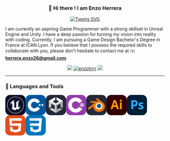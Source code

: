 <p align="center">
  <h3 align="center">👋 Hi there ! I am Enzo Herrera</h3>
</p>

<p align="center">
  <a href="https://git.io/typing-svg"><img src="https://readme-typing-svg.demolab.com?font=Fira+Code&pause=1000&center=true&width=435&lines=Aspiring+Game+Programmer" alt="Typing SVG" /></a>
</p>

I am currently an aspiring Game Programmer with a strong skillset in Unreal Engine and Unity. I have a deep passion for turning my vision into reality with coding. Currently, I am pursuing a Game Design Bachelor's Degree in France at ICAN Lyon. If you believe that I possess the required skills to collaborate with you, please don't hesitate to contact me at ✉️ **herrera.enzo26@gmail.com**.

<p align="center">
  <a href="mailto:herrera.enzo26@gmail.com" target="_blank">
    <img src="https://img.shields.io/badge/Gmail-D14836?style=for-the-badge&logo=gmail&logoColor=white"/></a>
  <a href="https://www.linkedin.com/in/enzo-herrera-851036274/" target="_blank">
    <img src="https://img.shields.io/badge/LinkedIn-0077B5?style=for-the-badge&logo=linkedin&logoColor=white" alt="enzohrrr"/></a>
  <a href="https://github.com/enzohrrr/enzohrrr.github.io.git" target="_blank">
    <img src="https://img.shields.io/badge/Portfolio-%23000000.svg?style=for-the-badge&logo=GoogleChrome&logoColor=white"/></a>
</p>

---

### 🧰 Languages and Tools

<a href="https://unrealengine.com/" target="_blank" rel="noreferrer"> <img align="left" alt="UnrealEngine" width="64" height="64" src="https://github.com/tandpfun/skill-icons/blob/main/icons/UnrealEngine.svg" /> </a>
<a href="https://www.youtube.com/watch?v=uOiccQx20d8" target="_blank" rel="noreferrer"> <img align="left" alt="CPP" width="64" height="64" src="https://github.com/tandpfun/skill-icons/blob/main/icons/CPP.svg" /> </a>
<a href="https://unity.com/" target="_blank" rel="noreferrer"> <img align="left" alt="Unity" width="64" height="64" src="https://github.com/tandpfun/skill-icons/blob/main/icons/Unity-Dark.svg" /> </a>
<a href="https://www.youtube.com/watch?v=sCtixpIWBto&ab_channel=Rousseau" target="_blank" rel="noreferrer"> <img align="left" alt="CS" width="64" height="64" src="https://github.com/tandpfun/skill-icons/blob/main/icons/CS.svg" /> </a>
<a href="https://www.blender.org/" target="_blank" rel="noreferrer"> <img align="left" alt="Blender" width="64" height="64" src="https://github.com/tandpfun/skill-icons/blob/main/icons/Blender-Dark.svg" /> </a>
<a href="https://www.adobe.com/" target="_blank" rel="noreferrer"> <img align="left" alt="Illustrator" width="64" height="64" src="https://github.com/tandpfun/skill-icons/blob/main/icons/Illustrator.svg" /> </a>
<a href="https://www.adobe.com/" target="_blank" rel="noreferrer"> <img align="left" alt="Photoshop" width="64" height="64" src="https://github.com/tandpfun/skill-icons/blob/main/icons/Photoshop.svg" /> </a>
<a href="" target="_blank" rel="noreferrer"> <img align="left" alt="HTML 5" width="64" height="64" src="https://github.com/tandpfun/skill-icons/blob/main/icons/HTML.svg" /> </a>
<a href="" target="_blank" rel="noreferrer"> <img align="left" alt="CSS" width="64" height="64" src="https://github.com/tandpfun/skill-icons/blob/main/icons/CSS.svg" /> </a>
<br />
